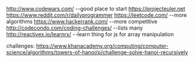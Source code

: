 http://www.codewars.com/  --good place to start
https://projecteuler.net   
https://www.reddit.com/r/dailyprogrammer
https://leetcode.com/         --more algorithms
https://www.hackerrank.com/  --more competitive
http://codecondo.com/coding-challenges/  --lists many 
http://reactivex.io/learnrx/        --learn thing for js for array manipulation
  


challenges:
https://www.khanacademy.org/computing/computer-science/algorithms/towers-of-hanoi/p/challenge-solve-hanoi-recursively
